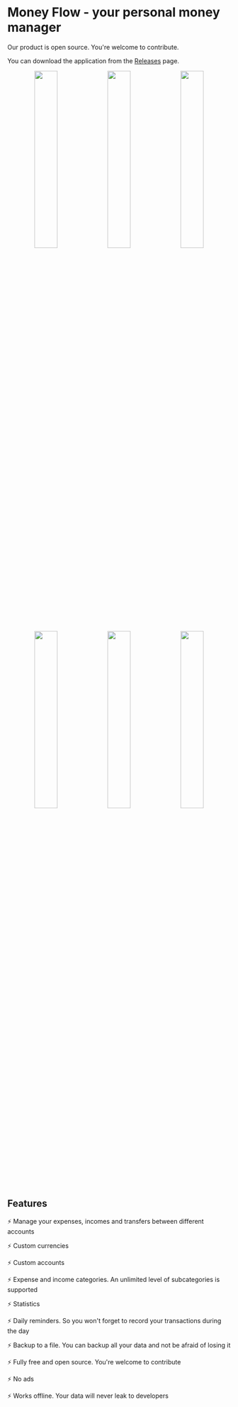 # Money Flow - your personal money manager

Our product is open source. You're welcome to contribute.

You can download the application from the [Releases](https://github.com/moneyflow-dev/moneyflow/releases/latest) page.

<p align="center">
    <img width="32%" src="https://raw.githubusercontent.com/moneyflow-dev/moneyflow/main/assets/preview-1.png" />
    <img width="32%" src="https://raw.githubusercontent.com/moneyflow-dev/moneyflow/main/assets/preview-2.png" />
    <img width="32%" src="https://raw.githubusercontent.com/moneyflow-dev/moneyflow/main/assets/preview-3.png" />
</p>
<p align="center">
    <img width="32%" src="https://raw.githubusercontent.com/moneyflow-dev/moneyflow/main/assets/preview-4.png" />
    <img width="32%" src="https://raw.githubusercontent.com/moneyflow-dev/moneyflow/main/assets/preview-5.png" />
    <img width="32%" src="https://raw.githubusercontent.com/moneyflow-dev/moneyflow/main/assets/preview-6.png" />
</p>

## Features

⚡ Manage your expenses, incomes and transfers between different accounts

⚡ Custom currencies

⚡ Custom accounts

⚡ Expense and income categories. An unlimited level of subcategories is supported

⚡ Statistics

⚡ Daily reminders. So you won't forget to record your transactions during the day

⚡ Backup to a file. You can backup all your data and not be afraid of losing it

⚡ Fully free and open source. You're welcome to contribute

⚡ No ads

⚡ Works offline. Your data will never leak to developers
